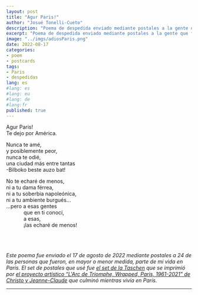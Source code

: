 ```yaml
---
layout: post
title: "Agur Paris!"
author: "Josué Tonelli-Cueto"
description: "Poema de despedida enviado mediante postales a la gente que fue, en mayor o menor medida, parte de mi vida en París."
excerpt: "Poema de despedida enviado mediante postales a la gente que fue, en mayor o menor medida, parte de mi vida en París."
image: "../imgs/adiosParis.png"
date: 2022-08-17
categories:
- poem
- postcards
tags:
- Paris
- despedidas
lang: es
#lang: es
#lang: eu
#lang: de
#lang:fr
published: true
---
```


Agur Paris!  
Te dejo por América.  

Nunca te amé,  
y posiblemente peor,  
nunca te odié,  
una ciudad más entre tantas  
-Bilboko beste auzo bat!  

No te echaré de menos,  
ni a tu dama férrea,  
ni a tu soberbia napoleónica,  
ni a tu ambiente burgués...  
...pero a esas gentes  
&nbsp;&nbsp;&nbsp;&nbsp;&nbsp;&nbsp;&nbsp;&nbsp;&nbsp;&nbsp;&nbsp;&nbsp;que en ti conocí,  
&nbsp;&nbsp;&nbsp;&nbsp;&nbsp;&nbsp;&nbsp;&nbsp;&nbsp;&nbsp;&nbsp;&nbsp;a esas,  
&nbsp;&nbsp;&nbsp;&nbsp;&nbsp;&nbsp;&nbsp;&nbsp;&nbsp;&nbsp;&nbsp;&nbsp;¡las echaré de menos!
<br/>
<br/>
<br/>
<br/>
<div class="jumbotron abstract" style="font-style: italic;">
Este poema fue enviado el 17 de agosto de 2022 mediante postales a 24 de las personas que fueron, en mayor o menor medida, parte de mi vida en París. El set de postales que usé fue <a href="https://www.taschen.com/pages/es/catalogue/art/all/22721/facts.christo_and_jeanne_claude_postcard_set.htm">el set de la Taschen</a> que se imprimió por <a href="https://christojeanneclaude.net/artworks/arc-de-triomphe-wrapped/">el proyecto artístico &ldquo;L'Arc de Triomphe, Wrapped, Paris, 1961-2021&rdquo; de Christo y Jeanne-Claude</a> que culminó mientras vivía en París.
</div>

***
